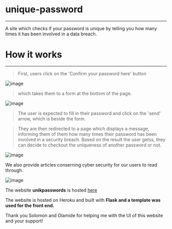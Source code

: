 # unique-password
***

A site which checks if your password is unique by telling you how many times it has been involved in a data breach. 
# How it works
***

> First, users click on the 'Confirm your password here' button

![image](https://user-images.githubusercontent.com/49791498/91897585-68737980-ec92-11ea-96ed-69e57ba80908.png)

> which takes them to a form at the bottom of the page.

![image](https://user-images.githubusercontent.com/49791498/91897752-ae304200-ec92-11ea-91d1-2d6d93af2da3.png)

> The user is expected to fill in their password and click on the 'send' arrow, which is beside the form. 

> They are then redirected to a page which displays a message, informing them of them how many times their password has been involved in a security breach.
> Based on the result the user getss, they can decide to checkout the uniqueness of another password or not.

![image](https://user-images.githubusercontent.com/49791498/91897962-f51e3780-ec92-11ea-9ab5-0a19d91c3f9e.png)

We also provide articles conserning cyber security for our users to read through.

![image](https://user-images.githubusercontent.com/49791498/91897717-9c4e9f00-ec92-11ea-8163-c8cd7c02ebc5.png)

The website **unikpasswords** is hosted [here](https://unikpasswords.herokuapp.com/)

The website is hosted on Heroku and built with **Flask and a template was used for the front end.**

Thank you Solomon and Olamide for helping me with the UI of this website and your support!
